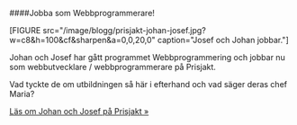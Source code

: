 ####Jobba som Webbprogrammerare!

[FIGURE src="/image/blogg/prisjakt-johan-josef.jpg?w=c8&h=100&cf&sharpen&a=0,0,20,0" caption="Josef och Johan jobbar."]

Johan och Josef har gått programmet Webbprogrammering och jobbar nu som webbutvecklare / webbprogrammerare på Prisjakt.

Vad tyckte de om utbildningen så här i efterhand och vad säger deras chef Maria?

[Läs om Johan och Josef på Prisjakt »](blogg/en-webbprogrammerare-pa-prisjakt)
